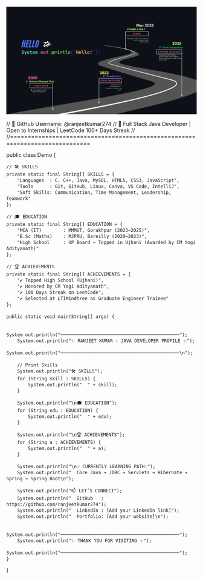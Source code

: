 <p align="center">
  <img src="https://raw.githubusercontent.com/ranjeetkumar274/ranjeetkumar274/main/SANHOK%20(2).png" alt="Milestone Roadmap" />
</p>

// 📌 GitHub Username: @ranjeetkumar274
// 🚀 Full Stack Java Developer | Open to Internships | LeetCode 100+ Days Streak
//
//=============================================================================

public class Demo {

    // 🛠️ SKILLS
    private static final String[] SKILLS = {
        "Languages  : C, C++, Java, MySQL, HTML5, CSS3, JavaScript",
        "Tools      : Git, GitHub, Linux, Canva, VS Code, IntelliJ",
        "Soft Skills: Communication, Time Management, Leadership, Teamwork"
    };

    // 🎓 EDUCATION
    private static final String[] EDUCATION = {
        "MCA (IT)        : MMMUT, Gorakhpur (2023–2025)",
        "B.Sc (Maths)    : MJPRU, Bareilly (2020–2023)",
        "High School     : UP Board – Topped in Ujhani (Awarded by CM Yogi Adityanath)"
    };

    // 🏆 ACHIEVEMENTS
    private static final String[] ACHIEVEMENTS = {
        "✔ Topped High School (Ujhani)",
        "✔ Honored by CM Yogi Adityanath",
        "✔ 100 Days Streak on LeetCode",
        "✔ Selected at LTIMindtree as Graduate Engineer Trainee"
    };

    public static void main(String[] args) {

        System.out.println("────────────────────────────────────────────");
        System.out.println("✨ RANJEET KUMAR - JAVA DEVELOPER PROFILE ✨");
        System.out.println("────────────────────────────────────────────\n");

        // Print Skills
        System.out.println("🛠️ SKILLS");
        for (String skill : SKILLS) {
            System.out.println("  " + skill);
        }

        System.out.println("\n🎓 EDUCATION");
        for (String edu : EDUCATION) {
            System.out.println("  " + edu);
        }

        System.out.println("\n🏆 ACHIEVEMENTS");
        for (String a : ACHIEVEMENTS) {
            System.out.println("  " + a);
        }

        System.out.println("\n💡 CURRENTLY LEARNING PATH:");
        System.out.println("  Core Java ➔ JDBC ➔ Servlets ➔ Hibernate ➔ Spring ➔ Spring Boot\n");

        System.out.println("📫 LET’S CONNECT");
        System.out.println("  GitHub   : https://github.com/ranjeetkumar274");
        System.out.println("  LinkedIn : [Add your LinkedIn link]");
        System.out.println("  Portfolio: [Add your website]\n");

        System.out.println("────────────────────────────────────────────");
        System.out.println("✨ THANK YOU FOR VISITING ✨");
        System.out.println("────────────────────────────────────────────");
    }
}
